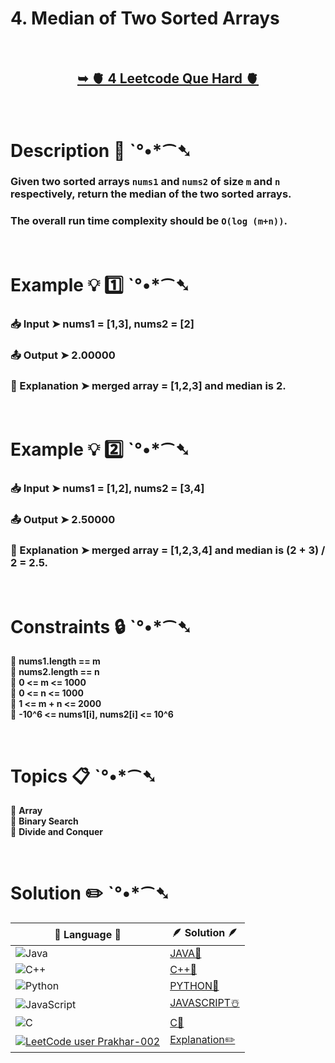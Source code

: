 # 4. Median of Two Sorted Arrays

</br>

<h2 align="center"> 

<a href="https://leetcode.com/problems/median-of-two-sorted-arrays/description/"><strong>➥ 🫀 4 Leetcode Que Hard 🫀 </strong></a>
</h2>

</br>

# Description 📜 ˋ°•*⁀➷

### Given two sorted arrays `nums1` and `nums2` of size `m` and `n` respectively, return the median of the two sorted arrays.

### The overall run time complexity should be `O(log (m+n))`.



</br>

# Example 💡 1️⃣ ˋ°•*⁀➷

  ### 📥 Input  ➤ nums1 = [1,3], nums2 = [2]

  ### 📤 Output  ➤  2.00000

  ### 🔦 Explanation  ➤  merged array = [1,2,3] and median is 2.

</br>

# Example 💡 2️⃣ ˋ°•*⁀➷

  ### 📥 Input ➤ nums1 = [1,2], nums2 = [3,4]

  ### 📤 Output  ➤ 2.50000

  ### 🔦 Explanation ➤ merged array = [1,2,3,4] and median is (2 + 3) / 2 = 2.5.



</br>

# Constraints 🔒 ˋ°•*⁀➷

🔹 **nums1.length == m** </br>
🔹 **nums2.length == n** </br>
🔹 **0 <= m <= 1000** </br>
🔹 **0 <= n <= 1000** </br>
🔹 **1 <= m + n <= 2000** </br>
🔹 **-10^6 <= nums1[i], nums2[i] <= 10^6** </br>

</br>

# Topics 📋 ˋ°•*⁀➷

🔸 **Array**  </br>
🔸 **Binary Search**  </br>
🔸 **Divide and Conquer**  </br>


</br>

# Solution ✏️ ˋ°•*⁀➷

| 📒 Language 📒  | 🪶 Solution 🪶 |
| ------------- | ------------- |
|  ![Java](https://img.shields.io/badge/java-%23ED8B00.svg?style=for-the-badge&logo=openjdk&logoColor=white)  | [JAVA🍁]() |
|  ![C++](https://img.shields.io/badge/c++-%2300599C.svg?style=for-the-badge&logo=c%2B%2B&logoColor=white)  | [C++🎲]()  |
|  ![Python](https://img.shields.io/badge/python-3670A0?style=for-the-badge&logo=python&logoColor=ffdd54)    | [PYTHON🍰]() |
| ![JavaScript](https://img.shields.io/badge/javascript-%23323330.svg?style=for-the-badge&logo=javascript&logoColor=%23F7DF1E)   | [JAVASCRIPT☃️]() |
|   ![C](https://img.shields.io/badge/c-%2300599C.svg?style=for-the-badge&logo=c&logoColor=white)   | [C💖]()  |
|  [![LeetCode user Prakhar-002](https://img.shields.io/badge/dynamic/json?style=for-the-badge&labelColor=black&color=%23ffa116&label=Solved&query=solvedOverTotal&url=https%3A%2F%2Fleetcode-badge.vercel.app%2Fapi%2Fusers%2FPrakhar-002&logo=leetcode&logoColor=yellow)](https://leetcode.com/Prakhar-002/)  | [Explanation✏️]()  |
